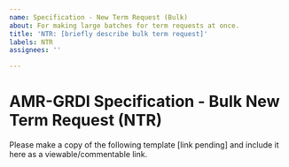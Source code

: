```yaml
---
name: Specification - New Term Request (Bulk)
about: For making large batches for term requests at once.
title: 'NTR: [briefly describe bulk term request]'
labels: NTR
assignees: ''

---
```


# AMR-GRDI Specification - Bulk New Term Request (NTR)

Please make a copy of the following template [link pending] and include it here as a viewable/commentable link.

